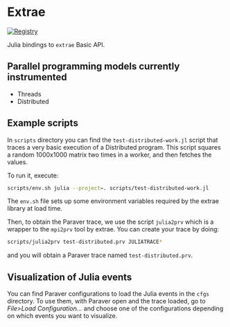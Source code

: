 # Extrae

[![Registry](https://badgen.net/badge/registry/bsc-quantic/purple)](https://github.com/bsc-quantic/Registry)

Julia bindings to `extrae` Basic API.

## Parallel programming models currently instrumented

- Threads
- Distributed

## Example scripts

In `scripts` directory you can find the `test-distributed-work.jl` script that traces a very basic execution of a Distributed program.  This script squares a random 1000x1000 matrix two times in a worker, and then fetches the values.

To run it, execute:

```bash
scripts/env.sh julia --project=. scripts/test-distributed-work.jl
```

The `env.sh` file sets up some environment variables required by the extrae library at load time.

Then, to obtain the Paraver trace, we use the script `julia2prv` which is a wrapper to the `mpi2prv` tool by extrae. You can create your trace by doing:

```bash
scripts/julia2prv test-distributed.prv JULIATRACE*
```

and you will obtain a Paraver trace named `test-distributed.prv`.

## Visualization of Julia events
You can find Paraver configurations to load the Julia events in the `cfgs` directory.  To use them, with Paraver open and the trace loaded, go to _File>Load Configuration..._ and choose one of the configurations depending on which events you want to visualize.
